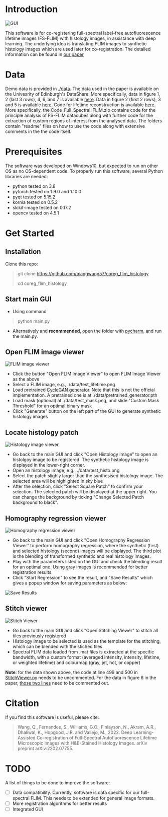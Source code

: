 # Introduction

![GUI](./images/gui.png)

This software is for co-registering full-spectral label-free autofluorescence lifetime images (FS-FLIM) with histology images, in assistance with deep learning. The underlying idea is translating FLIM images to synthetic histology images which are used later for co-registration. The detailed information can be found in [our paper](https://arxiv.org/abs/2202.07755)

# Data
Demo data is provided in [./data](./data). The data used in the paper is available on the Univesrity of Edinburgh's DataShare. 
More specifically, data in figure 1, 2 (last 3 rows), 4, 6, and 7 is available [here](https://doi.org/10.7488/ds/3099). 
Data in figure 2 (first 2 rows), 3 and 5 is available [here](). 
Code for lifetime reconstruction is available [here](https://doi.org/10.7488/ds/3099). 
More specifically, the Code_Full_Spectral_FLIM.zip contains code for the principle analysis of FS-FLIM datacubes along with further code for the extraction of custom regions of interest from the analysed data. The folders contain "readme" files on how to use the code along with extensive comments in the the code itself. 

# Prerequisites
The software was developed on Windows10, but expected to run on other OS as no OS-dependent code.
To properly run this software, several Python libraries are needed:
- python tested on 3.8
- pytorch tested on 1.9.0 and 1.10.0
- pyqt tested on 5.15.2
- kornia tested on 0.5.2
- skikit-image tested on 0.17.2
- opencv tested on 4.5.1

# Get Started
## Installation
Clone this repo:
>git clone https://github.com/qiangwang57/coreg_flim_histology
> 
> cd coreg_flim_histology

## Start main GUI
- Using command
> python main.py

- Alternatively and **recommended**, open the folder with [pycharm](https://www.jetbrains.com/pycharm/), and run the main.py.

## Open FLIM image viewer

![FLIM image viewer](./images/flim_viewer.png)

- Click the button "Open FLIM Image Viewer" to open FLIM Image Viewer as the above
- Select a FLIM image, e.g., ./data/test_lifetime.png
- Load pretrained [CycleGAN generator](https://github.com/aitorzip/PyTorch-CycleGAN). Note that this is not the official implementation. A pretrained one is at ./data/pretrained_generator.pth
- Load mask (optional) at ./data/test_mask.png, and slide "Custom Mask Threshold" for an optimal binary mask
- Click "Generate" button on the left part of the GUI to generate synthetic histology images

## Locate histology patch

![Histology image viewer](./images/histo_viewer.png)

- Go back to the main GUI and click "Open Histology Image" to open an histolgoy image to be registered. The synthetic histology image is displayed in the lower-right corner.
- Open an histology image, e.g., ./data/test_histo.png
- Select the patch slighly larger than the synthesised histology image. The selected area will be highlighted in sky blue
- After the selection, click "Select Square Patch" to confirm your selection. The selected patch will be displayed at the upper right. You can change the background by ticking "Change Selected Patch background to black".

## Homography regression viewer

![Homography regression viewer](./images/regression.png)

- Go back to the main GUI and click "Open Homography Regression Viewer" to perform homography regression, where the synthetic (first) and selected histology (second) images will be displayed. The third plot is the blending of transformed synthetic and real histology images.
- Play with the parameters listed on the GUI and check the blending result for an optimal one. Using gray images is recommended for better registration results.
- Click "Start Regression" to see the result, and "Save Results" which gives a popup window for saving parameters as below:

![Save Results](./images/save_results.png)

## Stitch viewer

![Stitch Viewer](./images/stitch_viewer.png)

- Go back to the main GUI and click "Open Stitching Viewer" to stitch all tiles previously registered
- Histology image to be selected is used as the template for the stitching, which can be blended with the stiched tiles
- Spectral FLIM data loaded from .mat files is extracted at the specific bandwidth, with a custom format (averaged intensity, intensity, lifetime, or weighted lifetime) and colourmap (gray, jet, hot, or copper)

**Note**: for the data shown above, the code at line 499 and 500 in [StitchViewer.py](https://github.com/qiangwang57/coreg_flim_histology/blob/553bfc9ebc60492141fdb41e3f44d8ea562d7b6d/gui/StitchViewer.py#L499-L500) needs to be uncommented. For the data in figure 6 in the paper, [those two lines](https://github.com/qiangwang57/coreg_flim_histology/blob/553bfc9ebc60492141fdb41e3f44d8ea562d7b6d/gui/StitchViewer.py#L499-L500) need to be commented out.

# Citation
If you find this software is useful, please cite:
>Wang, Q., Fernandes, S., Williams, G.O., Finlayson, N., Akram, A.R., Dhaliwal, K., Hopgood, J.R. and Vallejo, M., 2022. Deep Learning-Assisted Co-registration of Full-Spectral Autofluorescence Lifetime Microscopic Images with H&E-Stained Histology Images. arXiv preprint arXiv:2202.07755.


# TODO
A list of things to be done to improve the software:
- [ ] Data compatibility. Currently, software is data specific for our full-spectral FLIM. This needs to be extended for general image formats.
- [ ] More registration algorithms for better results
- [ ] Integrated GUI